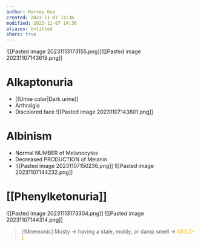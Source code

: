 ```yaml
---
author: Harvey Guo
created: 2023-11-07 14:36
modified: 2023-11-07 14:36
aliases: Untitled
share: true
---
```


![[Pasted image 20231113173155.png]]![[Pasted image 20231107143619.png]]
# Alkaptonuria
- [[Urine color|Dark urine]]
- Arthralgia
- Discolored face
![[Pasted image 20231107143801.png]]
# Albinism
- Normal NUMBER of Melanocytes
- Decreased PRODUCTION of Melanin
- ![[Pasted image 20231107150236.png]]
![[Pasted image 20231107144232.png]]
# [[Phenylketonuria]]
![[Pasted image 20231113173304.png]]
![[Pasted image 20231107144314.png]]
>[!Mnemonic] 
>Musty -> having a stale, moldy, or damp smell -> <font color="#ffc000">MOLD-E</font>